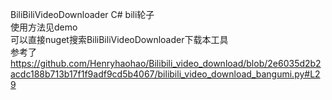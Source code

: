 BiliBiliVideoDownloader
C# bili轮子  
使用方法见demo  
可以直接nuget搜索BiliBiliVideoDownloader下载本工具  
参考了  
https://github.com/Henryhaohao/Bilibili_video_download/blob/2e6035d2b2acdc188b713b17f1f9adf9cd5b4067/bilibili_video_download_bangumi.py#L29